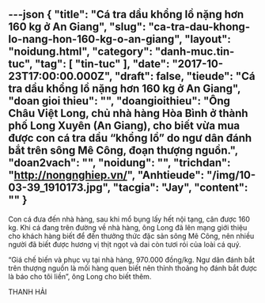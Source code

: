 ---json
{
    "title": "Cá tra dầu khổng lồ nặng hơn 160 kg ở An Giang",
    "slug": "ca-tra-dau-khong-lo-nang-hon-160-kg-o-an-giang",
    "layout": "noidung.html",
    "category": "danh-muc.tin-tuc",
    "tag": [
        "tin-tuc"
    ],
    "date": "2017-10-23T17:00:00.000Z",
    "draft": false,
    "tieude": "Cá tra dầu khổng lồ nặng hơn 160 kg ở An Giang",
    "doan gioi thieu": "",
    "doangioithieu": "Ông Châu Việt Long, chủ nhà hàng Hòa Bình ở thành phố Long Xuyên (An Giang), cho biết vừa mua được con cá tra dầu “khổng lồ” do ngư dân đánh bắt trên sông Mê Công, đoạn thượng nguồn.",
    "doan2vach": "",
    "noidung": "",
    "trichdan": "http://nongnghiep.vn/",
    "Anhtieude": "/img/10-03-39_1910173.jpg",
    "tacgia": "Jay",
    "__content__": ""
}
---
<p><span style="font-size:14px">Con c&aacute; đưa đến nh&agrave; h&agrave;ng, sau khi mổ bụng lấy hết nội tạng, c&acirc;n được 160 kg. Khi c&aacute; đang tr&ecirc;n đường về nh&agrave; h&agrave;ng, &ocirc;ng Long đ&atilde; l&ecirc;n mạng giới thiệu cho kh&aacute;ch h&agrave;ng biết để đến thưởng thức đặc sản s&ocirc;ng M&ecirc; C&ocirc;ng, n&ecirc;n nhiều người đ&atilde; biết được hương vị thịt ngọt v&agrave; dai c&ograve;n tươi r&oacute;i của lo&agrave;i c&aacute; qu&yacute;.</span></p>

<p><span style="font-size:14px">&ldquo;Gi&aacute; chế biến v&agrave; phục vụ tại nh&agrave; h&agrave;ng, 970.000 đồng/kg. Ngư d&acirc;n đ&aacute;nh bắt tr&ecirc;n thượng nguồn l&agrave; mối h&agrave;ng quen biết n&ecirc;n thỉnh thoảng họ đ&aacute;nh bắt được l&agrave; b&aacute;o cho t&ocirc;i liền&rdquo;, &ocirc;ng Long cho biết th&ecirc;m.</span></p>

<p><span style="font-size:14px">THANH HẢI</span></p>
